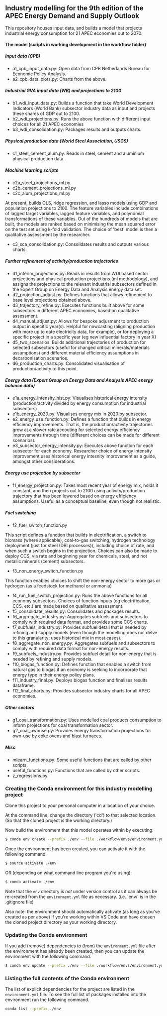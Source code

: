 ## Industry modelling for the 9th edition of the APEC Energy Demand and Supply Outlook

This repository houses input data, and builds a model that projects industrial energy consumption for 21 APEC economies out to 2070. 

#### The model (scripts in working development in the workflow folder)

##### Input data (CPB)
- a1_cpb_input_data.py: Open data from CPB Netherlands Bureau for Economic Policy Analysis.
- a2_cpb_data_plots.py: Charts from the above.
##### Industrial GVA input data (WB) and projections to 2100 
- b1_wdi_input_data.py: Builds a function that take World Development Indicators (World Bank) subsector industry data as input and projects these shares of GDP out to 2100.
- b2_wdi_projections.py: Runs the above function with different input choices for all 21 APEC economies
- b3_wdi_consolidation.py: Packages results and outputs charts.
##### Physical production data (World Steel Association, USGS)
- c1_steel_cement_alum.py: Reads in steel, cement and aluminium physical production data.
##### Machine learning scripts
- c2a_steel_projections_ml.py
- c2b_cement_projections_ml.py
- c2c_alum_projections_ml.py

At present, builds OLS, ridge regression, and lasso models using GDP and population projections to 2100. 
The feature variables include combinations of lagged target variables, lagged feature variables, and polynomial transformations of these variables. Out of the hundreds of models that are built, the models are ranked based on minimising the mean squared error on the test set using k-fold validation.
The choice of 'best' model is then a qualitative assessment by the researcher.

- c3_sca_consolidation.py: Consoildates results and outputs various charts.

##### Further refinement of activity/production trajectories
- d1_interim_projections.py: Reads in results from WDI based sector projections and physical production projections (ml methodology), and assigns the projections to the relevant industrial subsectors defined in the Expert Group on Energy Data and Analysis energy data set.
- d2_projection_adjust.py: Defines functions that allows refinement to base level projections obtained above.
- d3_trajectory_refine.py: Executes functions built above for some subsectors in different APEC economies, based on qualitative assessment.
- d4_manual_adjust.py: Allows for bespoke adjusment to production output in specific year(s). Helpful for nowcasting (aligning production with more up to date electricity data, for example), or for deploying a specific project in a specific year (eg new influential factory in year X)
- d5_two_scenarios: Builds additional trajectories of production for selected subsectors (useful for changed critical minerals/materials assumptions) and different material efficiency assumptions in decarbonisation scenarios.
- d6_production_charts.py: Consolidated visualisation of production/activity to this point.

##### Energy data (Expert Group on Energy Data and Analysis APEC energy balance data) 
- e1a_energy_intensity_hist.py: Visualises historical energy intensity (production/activity divided by energy consumption for industrial subsectors)
- e1b_energy_2020.py: Visualises energy mix in 2020 by subsector.
- e2_energy_use_function.py: Defines a function that builds in energy efficiency improvements. That is, the production/activity trajectories grow at a slower rate accouting for selected energy efficiency improvements through time (different choices can be made for different scenarios).
- e3_subsector_energy_intensity.py: Executes above function for each subsector for each economy. Researcher choice of energy intensity improvement uses historical energy intesnity improvement as a guide, amongst other considerations.

##### Energy use projection by subsector
- f1_energy_projection.py: Takes most recent year of energy mix, holds it constant, and then projects out to 2100 using activity/production trajectory that has been lowered based on energy efficiency assumptions. Useful as a conceptual baseline, even though not realistic.

##### Fuel switching
- f2_fuel_switch_function.py

This script defines a function that builds in electrification, a switch to biomass (where applicable), coal-to-gas switching, hydrogen technology deployment (just for steel (DRI processes)), including choice of rate, and when such a switch begins in the projection. Choices can also be made to deploy CCS, via rate and beginning year for chemicals, steel, and not metallic minerals (cement) subsectors.
- f3_non_energy_switch_function.py

This function enables choices to shift the non-energy sector to more gas or hydrogen (as a feedstock for methanol or ammonia)
- f4_run_fuel_switch_projection.py: Runs the above functions for all economy subsectors. Choices of function inputs (eg electrification, CCS, etc.) are made based on qualitative assessment.
- f5_consolidate_results.py: Consolidates and packages results.
- f6_aggregate_industry.py: Aggregates subfuels and subsectors to comply with required data format, and provides some CCS charts.
- f7_subfuels_industry.py: Provides subfuel detail that is needed by refining and supply models (even though the modelling does not delve to this granularity; uses historical mix in most cases).
- f8_aggregate_non_energy.py: Aggregates subfuels and subsectors to comply with required data format for non-energy results.
- f9_subfuels_industry.py: Provides subfuel detail for non-energy that is needed by refining and supply models.
- f10_biogas_function.py: Defines function that enables a switch from natural gas to biogas if an economy is seeking to incorporate that energy type in their energy policy plans.
- f11_industry_final.py: Deploys biogas function and finalises results dataframe.
- f12_final_charts.py: Provides subsector industry charts for all APEC economies.

##### Other sectors
- g1_coal_transformation.py: Uses modelled coal products consumption to inform projections for coal transformation sector.
- g2_coal_ownuse.py: Provides energy transformation projections for own-use by coke ovens and blast furnaces.

##### Misc
- mlearn_functions.py: Some useful functions that are called by other scripts.
- useful_functions.py: Functions that are called by other scripts.
- z_regressions.py

### Creating the Conda environment for this industry modelling project

Clone this project to your personal computer in a location of your choice.

At the command line, change the directory ('cd') to that selected location.
(So that the cloned project is the working directory.)

Now build the environment that this model operates within by executing:

```bash
$ conda env create --prefix ./env --file ./workflow/envs/environment.yml
```

Once the environment has been created, you can activate it with the following command:

```bash
$ source activate ./env
```

OR (depending on what command line program you're using):

```bash
$ conda activate ./env
```

Note that the `env` directory is *not* under version control as it can always be re-created from 
the `environment.yml` file as necessary.
(i.e. 'env/' is in the .gitignore file)
 
Also note: the environment should automatically activate (as long as you've created as per above) if you're working within VS Code and have chosen the cloned project directory as your working directory.

### Updating the Conda environment

If you add (remove) dependencies to (from) the `environment.yml` file after the environment has 
already been created, then you can update the environment with the following command.

```bash
$ conda env update --prefix ./env --file ./workflow/envs/environment.yml --prune
```

### Listing the full contents of the Conda environment

The list of explicit dependencies for the project are listed in the `environment.yml` file. To see the full list of packages installed into the environment run the following command.

```bash
conda list --prefix ./env
```

